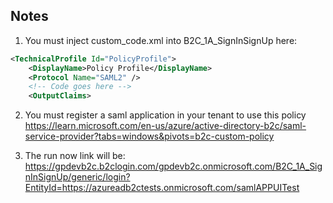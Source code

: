 ## Notes
1. You must inject custom_code.xml into B2C_1A_SignInSignUp here: 
```xml
<TechnicalProfile Id="PolicyProfile">
    <DisplayName>Policy Profile</DisplayName>
    <Protocol Name="SAML2" />
    <!-- Code goes here -->
    <OutputClaims>
```
2. You must register a saml application in your tenant to use this policy
https://learn.microsoft.com/en-us/azure/active-directory-b2c/saml-service-provider?tabs=windows&pivots=b2c-custom-policy

3. The run now link will be:
https://gpdevb2c.b2clogin.com/gpdevb2c.onmicrosoft.com/B2C_1A_SignInSignUp/generic/login?EntityId=https://azureadb2ctests.onmicrosoft.com/samlAPPUITest